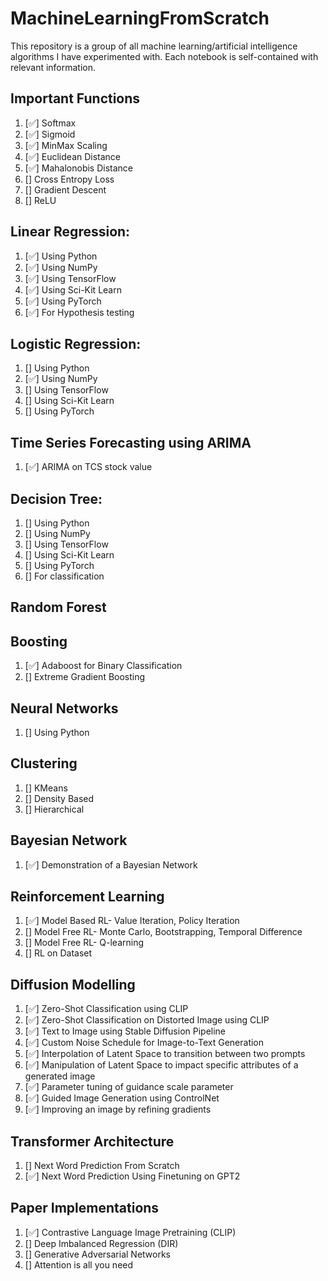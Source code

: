 # MachineLearningFromScratch
This repository is a group of all machine learning/artificial intelligence algorithms I have experimented with. Each notebook is self-contained with relevant information.

## Important Functions
1. [✅] Softmax
2. [✅] Sigmoid
3. [✅] MinMax Scaling
4. [✅] Euclidean Distance
5. [✅] Mahalonobis Distance
6. [] Cross Entropy Loss
7. [] Gradient Descent
8. [] ReLU

## Linear Regression:
1. [✅] Using Python
2. [✅] Using NumPy
3. [✅] Using TensorFlow
4. [✅] Using Sci-Kit Learn
5. [✅] Using PyTorch
6. [✅] For Hypothesis testing

## Logistic Regression:
1. [] Using Python
2. [✅] Using NumPy
3. [] Using TensorFlow
4. [] Using Sci-Kit Learn
5. [] Using PyTorch

## Time Series Forecasting using ARIMA
1. [✅] ARIMA on TCS stock value

## Decision Tree:
1. [] Using Python
2. [] Using NumPy
3. [] Using TensorFlow
4. [] Using Sci-Kit Learn
5. [] Using PyTorch
6. [] For classification

## Random Forest

## Boosting
1. [✅] Adaboost for Binary Classification
2. [] Extreme Gradient Boosting

## Neural Networks
1. [] Using Python

## Clustering
1. [] KMeans
2. [] Density Based
3. [] Hierarchical

## Bayesian Network
1. [✅] Demonstration of a Bayesian Network

## Reinforcement Learning
1. [✅] Model Based RL- Value Iteration, Policy Iteration 
2. [] Model Free RL- Monte Carlo, Bootstrapping, Temporal Difference
3. [] Model Free RL- Q-learning
4. [] RL on Dataset

## Diffusion Modelling
1. [✅] Zero-Shot Classification using CLIP
2. [✅] Zero-Shot Classification on Distorted Image using CLIP
3. [✅] Text to Image using Stable Diffusion Pipeline
4. [✅] Custom Noise Schedule for Image-to-Text Generation
5. [✅] Interpolation of Latent Space to transition between two prompts
5. [✅] Manipulation of Latent Space to impact specific attributes of a generated image
7. [✅] Parameter tuning of guidance scale parameter
8. [✅] Guided Image Generation using ControlNet
9. [✅] Improving an image by refining gradients

## Transformer Architecture
1. [] Next Word Prediction From Scratch
2. [✅] Next Word Prediction Using Finetuning on GPT2 

## Paper Implementations
1. [✅] Contrastive Language Image Pretraining (CLIP)
2. [] Deep Imbalanced Regression (DIR)
3. [] Generative Adversarial Networks
4. [] Attention is all you need

